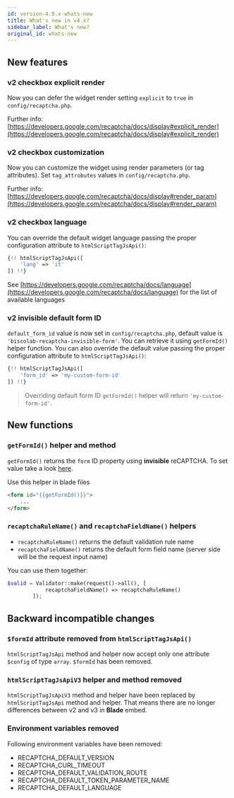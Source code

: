 ```yaml
---
id: version-4.0.x-whats-new
title: What's new in v4.x?
sidebar_label: What's new?
original_id: whats-new
---
```


## New features

### v2 checkbox explicit render

Now you can defer the widget render setting `explicit` to `true` in `config/recaptcha.php`.

Further info: [https://developers.google.com/recaptcha/docs/display#explicit_render](https://developers.google.com/recaptcha/docs/display#explicit_render)

### v2 checkbox customization

Now you can customize the widget using render parameters (or tag attributes). Set `tag_attrobutes` values in `config/recaptcha.php`.

Further info: [https://developers.google.com/recaptcha/docs/display#render_param](https://developers.google.com/recaptcha/docs/display#render_param)

### v2 checkbox language

You can override the default widget language passing the proper configuration attribute to `htmlScriptTagJsApi()`:

```php
{!! htmlScriptTagJsApi([
    'lang' => 'it'
]) !!}
```
See [https://developers.google.com/recaptcha/docs/language](https://developers.google.com/recaptcha/docs/language) for the list of available languages

### v2 invisible default form ID

`default_form_id` value is now set in `config/recaptcha.php`, default value is `'biscolab-recaptcha-invisible-form'`. You can retrieve it using `getFormId()` helper function.
You can also override the default value passing the proper configuration attribute to `htmlScriptTagJsApi()`:

```php
{!! htmlScriptTagJsApi([
    'form_id' => 'my-custom-form-id'
]) !!}
```
> Overriding default form ID `getFormId()` helper will return `'my-custom-form-id'`.

## New functions

### `getFormId()` helper and method

`getFormId()` returns the `form` ID property using **invisible** reCAPTCHA. To set value take a look [here](#v2-invisible-default-form-id).

Use this helper in blade files
```html
<form id="{{getFormId()}}">
    ...
</form>
```

### `recaptchaRuleName()` and `recaptchaFieldName()` helpers

* `recaptchaRuleName()` returns the default validation rule name
* `recaptchaFieldName()` returns the default form field name (server side will be the request input name)

You can use them together:

```php
$valid = Validator::make(request()->all(), [
            recaptchaFieldName() => recaptchaRuleName()
        ]);
```

## Backward incompatible changes

### `$formId` attribute removed from `htmlScriptTagJsApi()`

`htmlScriptTagJsApi` method and helper now accept only one attribute `$config` of type `array`. `$formId` has been removed.

### `htmlScriptTagJsApiV3` helper and method removed

`htmlScriptTagJsApiV3` method and helper have been replaced by `htmlScriptTagJsApi` method and helper. That means there are no longer differences between v2 and v3 in **Blade** embed.

### Environment variables removed

Following environment variables have been removed:
* RECAPTCHA_DEFAULT_VERSION
* RECAPTCHA_CURL_TIMEOUT
* RECAPTCHA_DEFAULT_VALIDATION_ROUTE
* RECAPTCHA_DEFAULT_TOKEN_PARAMETER_NAME
* RECAPTCHA_DEFAULT_LANGUAGE
